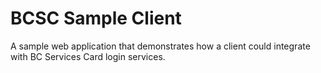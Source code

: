 # BCSC Sample Client
A sample web application that demonstrates how a client could integrate with BC Services Card login services.
